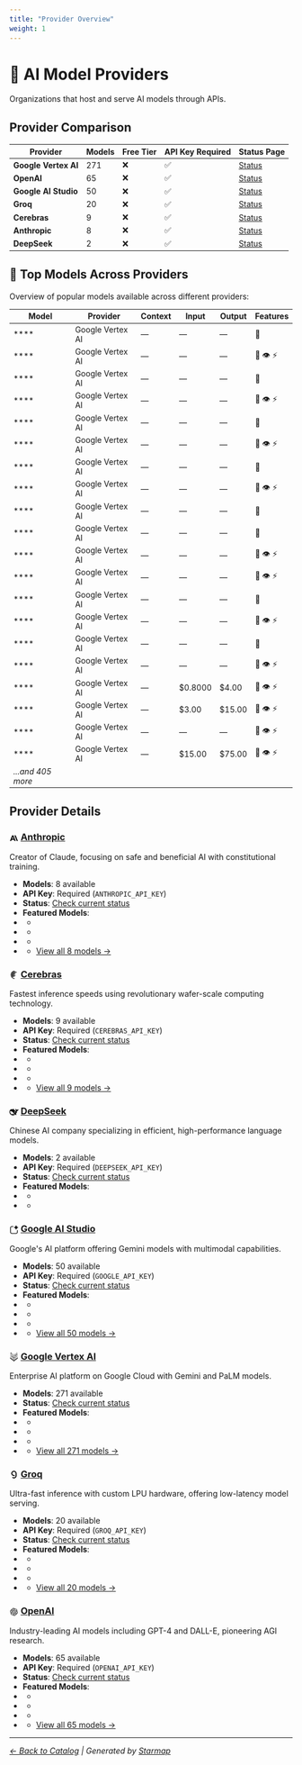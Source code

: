 ```yaml
---
title: "Provider Overview"
weight: 1
---
```


# 🏢 AI Model Providers
  
Organizations that host and serve AI models through APIs.
  
  
## Provider Comparison
  
| Provider | Models | Free Tier | API Key Required | Status Page |
|---------|---------|---------|---------|---------|
| **Google Vertex AI** | 271 | ❌ | ✅ | [Status](https://status.cloud.google.com) |
| **OpenAI** | 65 | ❌ | ✅ | [Status](https://status.openai.com) |
| **Google AI Studio** | 50 | ❌ | ✅ | [Status](https://status.cloud.google.com) |
| **Groq** | 20 | ❌ | ✅ | [Status](https://status.groq.com) |
| **Cerebras** | 9 | ❌ | ✅ | [Status](https://status.cerebras.ai/) |
| **Anthropic** | 8 | ❌ | ✅ | [Status](https://status.anthropic.com) |
| **DeepSeek** | 2 | ❌ | ✅ | [Status](https://status.deepseek.com) |

  
## 🌟 Top Models Across Providers
  
Overview of popular models available across different providers:
  
  
| Model | Provider | Context | Input | Output | Features |
|---------|---------|---------|---------|---------|---------|
| **** | Google Vertex AI | — | — | — | 📝 |
| **** | Google Vertex AI | — | — | — | 📝 👁️ ⚡ |
| **** | Google Vertex AI | — | — | — | 📝 |
| **** | Google Vertex AI | — | — | — | 📝 👁️ ⚡ |
| **** | Google Vertex AI | — | — | — | 📝 |
| **** | Google Vertex AI | — | — | — | 📝 👁️ ⚡ |
| **** | Google Vertex AI | — | — | — | 📝 |
| **** | Google Vertex AI | — | — | — | 📝 👁️ ⚡ |
| **** | Google Vertex AI | — | — | — | 📝 |
| **** | Google Vertex AI | — | — | — | 📝 |
| **** | Google Vertex AI | — | — | — | 📝 👁️ ⚡ |
| **** | Google Vertex AI | — | — | — | 📝 👁️ ⚡ |
| **** | Google Vertex AI | — | — | — | 📝 |
| **** | Google Vertex AI | — | — | — | 📝 👁️ ⚡ |
| **** | Google Vertex AI | — | — | — | 📝 |
| **** | Google Vertex AI | — | — | — | 📝 👁️ ⚡ |
| **** | Google Vertex AI | — | $0.8000 | $4.00 | 📝 👁️ ⚡ |
| **** | Google Vertex AI | — | $3.00 | $15.00 | 📝 👁️ ⚡ |
| **** | Google Vertex AI | — | — | — | 📝 👁️ ⚡ |
| **** | Google Vertex AI | — | $15.00 | $75.00 | 📝 👁️ ⚡ |
| _...and 405 more_ |  |  |  |  |  |

  
## Provider Details
  
### <img src="./anthropic/logo.svg" alt="" width="16" height="16" style="vertical-align: middle"> [Anthropic](anthropic/)
  
Creator of Claude, focusing on safe and beneficial AI with constitutional training.
  
  
- **Models**: 8 available
- **API Key**: Required (`ANTHROPIC_API_KEY`)
- **Status**: [Check current status](https://status.anthropic.com)
- **Featured Models**:
-   - 
-   - 
-   - 
-   - [View all 8 models →](anthropic/)
  
### <img src="./cerebras/logo.svg" alt="" width="16" height="16" style="vertical-align: middle"> [Cerebras](cerebras/)
  
Fastest inference speeds using revolutionary wafer-scale computing technology.
  
  
- **Models**: 9 available
- **API Key**: Required (`CEREBRAS_API_KEY`)
- **Status**: [Check current status](https://status.cerebras.ai/)
- **Featured Models**:
-   - 
-   - 
-   - 
-   - [View all 9 models →](cerebras/)
  
### <img src="./deepseek/logo.svg" alt="" width="16" height="16" style="vertical-align: middle"> [DeepSeek](deepseek/)
  
Chinese AI company specializing in efficient, high-performance language models.
  
  
- **Models**: 2 available
- **API Key**: Required (`DEEPSEEK_API_KEY`)
- **Status**: [Check current status](https://status.deepseek.com)
- **Featured Models**:
-   - 
-   - 
  
### <img src="./google-ai-studio/logo.svg" alt="" width="16" height="16" style="vertical-align: middle"> [Google AI Studio](google-ai-studio/)
  
Google's AI platform offering Gemini models with multimodal capabilities.
  
  
- **Models**: 50 available
- **API Key**: Required (`GOOGLE_API_KEY`)
- **Status**: [Check current status](https://status.cloud.google.com)
- **Featured Models**:
-   - 
-   - 
-   - 
-   - [View all 50 models →](google-ai-studio/)
  
### <img src="./google-vertex/logo.svg" alt="" width="16" height="16" style="vertical-align: middle"> [Google Vertex AI](google-vertex/)
  
Enterprise AI platform on Google Cloud with Gemini and PaLM models.
  
  
- **Models**: 271 available
- **Status**: [Check current status](https://status.cloud.google.com)
- **Featured Models**:
-   - 
-   - 
-   - 
-   - [View all 271 models →](google-vertex/)
  
### <img src="./groq/logo.svg" alt="" width="16" height="16" style="vertical-align: middle"> [Groq](groq/)
  
Ultra-fast inference with custom LPU hardware, offering low-latency model serving.
  
  
- **Models**: 20 available
- **API Key**: Required (`GROQ_API_KEY`)
- **Status**: [Check current status](https://status.groq.com)
- **Featured Models**:
-   - 
-   - 
-   - 
-   - [View all 20 models →](groq/)
  
### <img src="./openai/logo.svg" alt="" width="16" height="16" style="vertical-align: middle"> [OpenAI](openai/)
  
Industry-leading AI models including GPT-4 and DALL-E, pioneering AGI research.
  
  
- **Models**: 65 available
- **API Key**: Required (`OPENAI_API_KEY`)
- **Status**: [Check current status](https://status.openai.com)
- **Featured Models**:
-   - 
-   - 
-   - 
-   - [View all 65 models →](openai/)
  
---
_[← Back to Catalog](../) | Generated by [Starmap](https://github.com/agentstation/starmap)_
